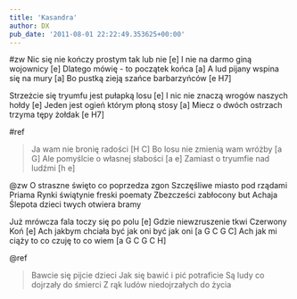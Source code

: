 ```yaml
---
title: 'Kasandra'
author: DX
pub_date: '2011-08-01 22:22:49.353625+00:00'
---
```


#zw
Nic się nie kończy prostym tak lub nie [e]
I nie na darmo giną wojownicy [e]
Dlatego mówię - to początek końca [a]
A lud pijany wspina się na mury [a]
Bo pustką zieją szańce barbarzyńców [e H7]

Strzeżcie się tryumfu jest pułapką losu [e]
I nic nie znaczą wrogów naszych hołdy [e]
Jeden jest ogień którym płoną stosy [a]
Miecz o dwóch ostrzach trzyma tępy żołdak [e H7]

#ref
>Ja wam nie bronię radości [H C]
>Bo losu nie zmienią wam wróżby [a G]
>Ale pomyślcie o własnej słabości [a e]
>Zamiast o tryumfie nad ludźmi [h e]

@zw
O straszne święto co poprzedza zgon
Szczęśliwe miasto pod rządami Priama
Rynki świątynie freski poematy
Zbezcześci zabłocony but Achaja
Ślepota dzieci twych otwiera bramy

Już mrówcza fala toczy się po polu [e]
Gdzie niewzruszenie tkwi Czerwony Koń [e]
Ach jakbym chciała być jak oni być jak oni [a G C G C]
Ach jak mi ciąży to co czuję to co wiem [a G C G C H]

@ref
>Bawcie się pijcie dzieci
>Jak się bawić i pić potraficie
>Są ludy co dojrzały do śmierci
>Z rąk ludów niedojrzałych do życia